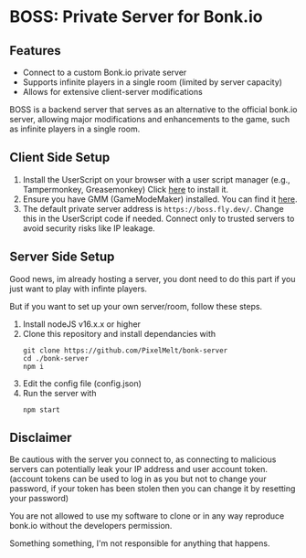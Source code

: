 # BOSS: Private Server for Bonk.io

## Features

- Connect to a custom Bonk.io private server
- Supports infinite players in a single room (limited by server capacity)
- Allows for extensive client-server modifications


BOSS is a backend server that serves as an alternative to the official bonk.io server, allowing major modifications and enhancements to the game, such as infinite players in a single room.

## Client Side Setup

1. Install the UserScript on your browser with a user script manager (e.g., Tampermonkey, Greasemonkey) Click [here](https://github.com/PixelMelt/bonk-server/raw/main/privateServerClient.user.js) to install it.
2. Ensure you have GMM (GameModeMaker) installed. You can find it [here](https://sneezingcactus.github.io/gmmaker/docs/tutorials/GettingStarted-1.html).
3. The default private server address is `https://boss.fly.dev/`. Change this in the UserScript code if needed. Connect only to trusted servers to avoid security risks like IP leakage.

## Server Side Setup

Good news, im already hosting a server, you dont need to do this part if you just want to play with infinte players.

But if you want to set up your own server/room, follow these steps.

1. Install nodeJS v16.x.x or higher
2. Clone this repository and install dependancies with
    ```
    git clone https://github.com/PixelMelt/bonk-server
    cd ./bonk-server
    npm i
    ```
3. Edit the config file (config.json)
4. Run the server with
    ```
    npm start
    ```

## Disclaimer

Be cautious with the server you connect to, as connecting to malicious servers can potentially leak your IP address and user account token. (account tokens can be used to log in as you but not to change your password, if your token has been stolen then you can change it by resetting your password)

You are not allowed to use my software to clone or in any way reproduce bonk.io without the developers permission.

Something something, I'm not responsible for anything that happens.